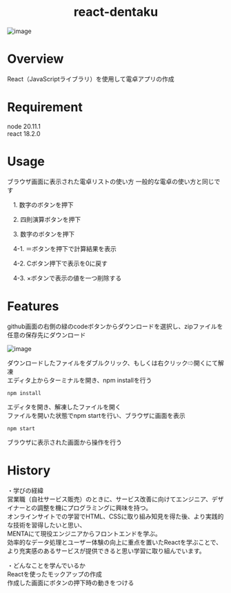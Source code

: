<h1 align="center">
react-dentaku
</h1>

![image](https://github.com/user-attachments/assets/44c0d7a0-203b-4697-89a0-9989fed44315)


# Overview
React（JavaScriptライブラリ）を使用して電卓アプリの作成  

# Requirement
node 20.11.1  
react 18.2.0  

# Usage
ブラウザ画面に表示された電卓リストの使い方
一般的な電卓の使い方と同じです

　1. 数字のボタンを押下

　2. 四則演算ボタンを押下

　3. 数字のボタンを押下  

　4-1. ＝ボタンを押下で計算結果を表示  

　4-2. Cボタン押下で表示を0に戻す

　4-3.  ×ボタンで表示の値を一つ削除する

# Features
github画面の右側の緑のcodeボタンからダウンロードを選択し、zipファイルを任意の保存先にダウンロード  

![image](https://github.com/user-attachments/assets/6ff2d73e-94f5-4403-bad0-af4baf8b266b)


ダウンロードしたファイルをダブルクリック、もしくは右クリック⇨開くにて解凍  
エディタ上からターミナルを開き、npm installを行う  
```
npm install
```
エディタを開き、解凍したファイルを開く  
ファイルを開いた状態でnpm startを行い、ブラウザに画面を表示  
```
npm start
```
ブラウザに表示された画面から操作を行う

# History
・学びの経緯  
営業職（自社サービス販売）のときに、サービス改善に向けてエンジニア、デザイナーとの調整を機にプログラミングに興味を持つ。  
オンラインサイトでの学習でHTML、CSSに取り組み知見を得た後、より実践的な技術を習得したいと思い、  
MENTAにて現役エンジニアからフロントエンドを学ぶ。  
効率的なデータ処理とユーザー体験の向上に重点を置いたReactを学ぶことで、より充実感のあるサービスが提供できると思い学習に取り組んでいます。  

・どんなことを学んでいるか  
Reactを使ったモックアップの作成  
作成した画面にボタンの押下時の動きをつける  
